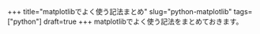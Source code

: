 +++
title="matplotlibでよく使う記法まとめ"
slug="python-matplotlib"
tags=["python"]
draft=true
+++
matplotlibでよく使う記法をまとめておきます。  


